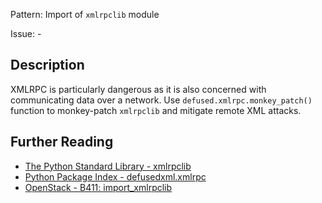 Pattern: Import of `xmlrpclib` module

Issue: -

## Description

XMLRPC is particularly dangerous as it is also concerned with communicating data over a network. Use `defused.xmlrpc.monkey_patch()` function to monkey-patch `xmlrpclib` and mitigate remote XML attacks.

## Further Reading

* [The Python Standard Library - xmlrpclib](https://docs.python.org/2/library/xmlrpclib.html)
* [Python Package Index - defusedxml.xmlrpc](https://pypi.python.org/pypi/defusedxml#defusedxml-xmlrpc)
* [OpenStack - B411: import_xmlrpclib](https://docs.openstack.org/developer/bandit/api/bandit.blacklists.html#b411-import-xmlrpclib)
